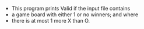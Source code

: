  * This program prints Valid if the input file contains
 * a game board with either 1 or no winners; and where
 * there is at most 1 more X than O.
